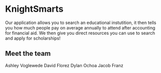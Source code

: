 # KnightSmarts
Our application allows you to search an educational instutition, it then tells you how much people pay on average annually to attend after accounting for financial aid.
We then give you direct resources you can use to search and apply for scholarships!

## Meet the team
Ashley Voglewede
David Florez
Dylan Ochoa
Jacob Franz
